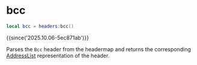 # bcc

```lua
local bcc = headers:bcc()
```

{{since('2025.10.06-5ec871ab')}}

Parses the `Bcc` header from the headermap and returns the corresponding
[AddressList](index.md#addresslist) representation of the header.

